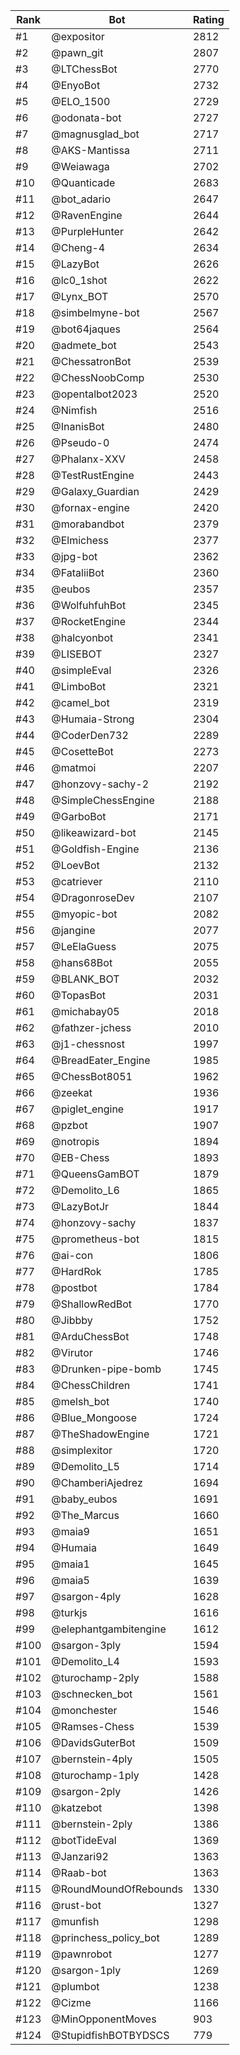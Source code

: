 Rank|Bot|Rating
---|---|---
#1|@expositor|2812
#2|@pawn_git|2807
#3|@LTChessBot|2770
#4|@EnyoBot|2732
#5|@ELO_1500|2729
#6|@odonata-bot|2727
#7|@magnusglad_bot|2717
#8|@AKS-Mantissa|2711
#9|@Weiawaga|2702
#10|@Quanticade|2683
#11|@bot_adario|2647
#12|@RavenEngine|2644
#13|@PurpleHunter|2642
#14|@Cheng-4|2634
#15|@LazyBot|2626
#16|@lc0_1shot|2622
#17|@Lynx_BOT|2570
#18|@simbelmyne-bot|2567
#19|@bot64jaques|2564
#20|@admete_bot|2543
#21|@ChessatronBot|2539
#22|@ChessNoobComp|2530
#23|@opentalbot2023|2520
#24|@Nimfish|2516
#25|@InanisBot|2480
#26|@Pseudo-0|2474
#27|@Phalanx-XXV|2458
#28|@TestRustEngine|2443
#29|@Galaxy_Guardian|2429
#30|@fornax-engine|2420
#31|@morabandbot|2379
#32|@Elmichess|2377
#33|@jpg-bot|2362
#34|@FataliiBot|2360
#35|@eubos|2357
#36|@WolfuhfuhBot|2345
#37|@RocketEngine|2344
#38|@halcyonbot|2341
#39|@LISEBOT|2327
#40|@simpleEval|2326
#41|@LimboBot|2321
#42|@camel_bot|2319
#43|@Humaia-Strong|2304
#44|@CoderDen732|2289
#45|@CosetteBot|2273
#46|@matmoi|2207
#47|@honzovy-sachy-2|2192
#48|@SimpleChessEngine|2188
#49|@GarboBot|2171
#50|@likeawizard-bot|2145
#51|@Goldfish-Engine|2136
#52|@LoevBot|2132
#53|@catriever|2110
#54|@DragonroseDev|2107
#55|@myopic-bot|2082
#56|@jangine|2077
#57|@LeElaGuess|2075
#58|@hans68Bot|2055
#59|@BLANK_BOT|2032
#60|@TopasBot|2031
#61|@michabay05|2018
#62|@fathzer-jchess|2010
#63|@j1-chessnost|1997
#64|@BreadEater_Engine|1985
#65|@ChessBot8051|1962
#66|@zeekat|1936
#67|@piglet_engine|1917
#68|@pzbot|1907
#69|@notropis|1894
#70|@EB-Chess|1893
#71|@QueensGamBOT|1879
#72|@Demolito_L6|1865
#73|@LazyBotJr|1844
#74|@honzovy-sachy|1837
#75|@prometheus-bot|1815
#76|@ai-con|1806
#77|@HardRok|1785
#78|@postbot|1784
#79|@ShallowRedBot|1770
#80|@Jibbby|1752
#81|@ArduChessBot|1748
#82|@Virutor|1746
#83|@Drunken-pipe-bomb|1745
#84|@ChessChildren|1741
#85|@melsh_bot|1740
#86|@Blue_Mongoose|1724
#87|@TheShadowEngine|1721
#88|@simplexitor|1720
#89|@Demolito_L5|1714
#90|@ChamberiAjedrez|1694
#91|@baby_eubos|1691
#92|@The_Marcus|1660
#93|@maia9|1651
#94|@Humaia|1649
#95|@maia1|1645
#96|@maia5|1639
#97|@sargon-4ply|1628
#98|@turkjs|1616
#99|@elephantgambitengine|1612
#100|@sargon-3ply|1594
#101|@Demolito_L4|1593
#102|@turochamp-2ply|1588
#103|@schnecken_bot|1561
#104|@monchester|1546
#105|@Ramses-Chess|1539
#106|@DavidsGuterBot|1509
#107|@bernstein-4ply|1505
#108|@turochamp-1ply|1428
#109|@sargon-2ply|1426
#110|@katzebot|1398
#111|@bernstein-2ply|1386
#112|@botTideEval|1369
#113|@Janzari92|1363
#114|@Raab-bot|1363
#115|@RoundMoundOfRebounds|1330
#116|@rust-bot|1327
#117|@munfish|1298
#118|@princhess_policy_bot|1289
#119|@pawnrobot|1277
#120|@sargon-1ply|1269
#121|@plumbot|1238
#122|@Cizme|1166
#123|@MinOpponentMoves|903
#124|@StupidfishBOTBYDSCS|779
